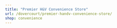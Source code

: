```yaml
---
title: "Premier H&V Convenience Store"
url: /dovercourt/premier-handv-convenience-store/
shop: convenience
---
```

